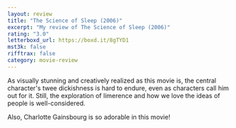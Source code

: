 ```yaml
---
layout: review
title: "The Science of Sleep (2006)"
excerpt: "My review of The Science of Sleep (2006)"
rating: "3.0"
letterboxd_url: https://boxd.it/8gTYD1
mst3k: false
rifftrax: false
category: movie-review
---
```


As visually stunning and creatively realized as this movie is, the central character's twee dickishness is hard to endure, even as characters call him out for it. Still, the exploration of limerence and how we love the ideas of people is well-considered.

Also, Charlotte Gainsbourg is so adorable in this movie!
